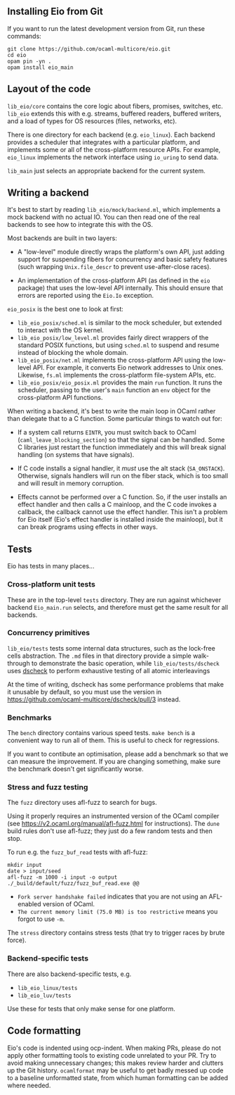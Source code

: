 ## Installing Eio from Git

If you want to run the latest development version from Git, run these commands:

```
git clone https://github.com/ocaml-multicore/eio.git
cd eio
opam pin -yn .
opam install eio_main
```

## Layout of the code

`lib_eio/core` contains the core logic about fibers, promises, switches, etc.
`lib_eio` extends this with e.g. streams, buffered readers, buffered writers,
and a load of types for OS resources (files, networks, etc).

There is one directory for each backend (e.g. `eio_linux`).
Each backend provides a scheduler that integrates with a particular platform,
and implements some or all of the cross-platform resource APIs.
For example, `eio_linux` implements the network interface using `io_uring` to send data.

`lib_main` just selects an appropriate backend for the current system.

## Writing a backend

It's best to start by reading `lib_eio/mock/backend.ml`, which implements a mock backend with no actual IO.
You can then read one of the real backends to see how to integrate this with the OS.

Most backends are built in two layers:

- A "low-level" module directly wraps the platform's own API, just adding support for suspending fibers for concurrency
  and basic safety features (such wrapping `Unix.file_descr` to prevent use-after-close races).

- An implementation of the cross-platform API (as defined in the `eio` package) that uses the low-level API internally.
  This should ensure that errors are reported using the `Eio.Io` exception.

`eio_posix` is the best one to look at first:

- `lib_eio_posix/sched.ml` is similar to the mock scheduler, but extended to interact with the OS kernel.
- `lib_eio_posix/low_level.ml` provides fairly direct wrappers of the standard POSIX functions,
  but using `sched.ml` to suspend and resume instead of blocking the whole domain.
- `lib_eio_posix/net.ml` implements the cross-platform API using the low-level API.
  For example, it converts Eio network addresses to Unix ones.
  Likewise, `fs.ml` implements the cross-platform file-system APIs, etc.
- `lib_eio_posix/eio_posix.ml` provides the main `run` function.
  It runs the scheduler, passing to the user's `main` function an `env` object for the cross-platform API functions.

When writing a backend, it's best to write the main loop in OCaml rather than delegate that to a C function.
Some particular things to watch out for:

- If a system call returns `EINTR`, you must switch back to OCaml
  (`caml_leave_blocking_section`) so that the signal can be handled. Some C
  libraries just restart the function immediately and this will break signal
  handling (on systems that have signals).

- If C code installs a signal handler, it *must* use the alt stack (`SA_ONSTACK`).
  Otherwise, signals handlers will run on the fiber stack, which is too small and will result in memory corruption.

- Effects cannot be performed over a C function.
  So, if the user installs an effect handler and then calls a C mainloop, and the C code invokes a callback,
  the callback cannot use the effect handler.
  This isn't a problem for Eio itself (Eio's effect handler is installed inside the mainloop),
  but it can break programs using effects in other ways.

## Tests

Eio has tests in many places...

### Cross-platform unit tests

These are in the top-level `tests` directory.
They are run against whichever backend `Eio_main.run` selects, and therefore must get the same result for all backends.

### Concurrency primitives

`lib_eio/tests` tests some internal data structures, such as the lock-free cells abstraction.
The `.md` files in that directory provide a simple walk-through to demonstrate the basic operation,
while `lib_eio/tests/dscheck` uses [dscheck][] to perform exhaustive testing of all atomic interleavings

At the time of writing, dscheck has some performance problems that make it unusable by default, so
you must use the version in https://github.com/ocaml-multicore/dscheck/pull/3 instead.

### Benchmarks

The `bench` directory contains various speed tests.
`make bench` is a convenient way to run all of them.
This is useful to check for regressions.

If you want to contibute an optimisation, please add a benchmark so that we can measure the improvement.
If you are changing something, make sure the benchmark doesn't get significantly worse.

### Stress and fuzz testing

The `fuzz` directory uses afl-fuzz to search for bugs.

Using it properly requires an instrumented version of the OCaml compiler
(see https://v2.ocaml.org/manual/afl-fuzz.html for instructions).
The `dune` build rules don't use afl-fuzz; they just do a few random tests and then stop.

To run e.g. the `fuzz_buf_read` tests with afl-fuzz:

```
mkdir input
date > input/seed
afl-fuzz -m 1000 -i input -o output ./_build/default/fuzz/fuzz_buf_read.exe @@
```

- `Fork server handshake failed` indicates that you are not using an AFL-enabled version of OCaml.
- `The current memory limit (75.0 MB) is too restrictive` means you forgot to use `-m`.

The `stress` directory contains stress tests (that try to trigger races by brute force).

### Backend-specific tests

There are also backend-specific tests, e.g.

- `lib_eio_linux/tests`
- `lib_eio_luv/tests`

Use these for tests that only make sense for one platform.

## Code formatting

Eio's code is indented using ocp-indent.
When making PRs, please do not apply other formatting tools to existing code unrelated to your PR.
Try to avoid making unnecessary changes; this makes review harder and clutters up the Git history.
`ocamlformat` may be useful to get badly messed up code to a baseline unformatted state,
from which human formatting can be added where needed.

[dscheck]: https://github.com/ocaml-multicore/dscheck
